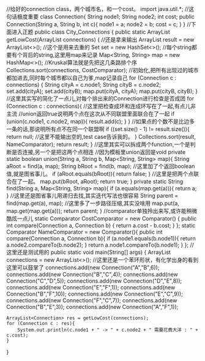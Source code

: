 //给好的connection class，两个城市名，和一个cost。
import java.util.*; //这句话极度重要
class Connection{
    String node1;
    String node2;
    int cost;
    public Connection(String a, String b, int c){
        node1 = a;
        node2 = b;
        cost = c;
    }
}
//下面进入正题
public class City_Connections {
public static ArrayList<Connection> getLowCost(ArrayList<Connection> connections) {
    //还是拿来输出
    ArrayList<Connection> result = new ArrayList<>();
    //这个是用来去重的
    Set<String> set = new HashSet<>();
    //每个string都要有个背后的string,这里用map来记录
    Map<String, String> map = new HashMap<>();
    //Kruskal算法就是先把这几条路排个序
    Collections.sort(connections, CostComparator);
    //初始化,把所有出现过的城市都加进去,同时每个城市都以自己为爹,map记录自己
    for (Connection c : connections) {
        String cityA = c.node1;
        String cityB = c.node2;
        set.add(cityA);
        set.add(cityB);
        map.put(cityA, cityA);
        map.put(cityB, cityB);
    }
    //这里其实写的简化了一点儿,对每个排出来的Connection进行检查是否成团
    for (Connection c : connections){
        //这里把检查成环和连成环写在了一起,有点儿非主流
        //union返回true说明两个点在这次从不同联盟里面联合在了一起
        if (union(c.node1, c.node2, map)){
            result.add(c);
        }
    }
    //如果点的个数不是比边多一条的话,那说明所有点不在同一个联盟啊
    if ((set.size() - 1) != result.size()){
        return null; //这里不能输出空的,test case告诉我的。
    }
    Collections.sort(result, NameComparator);
    return result;
}
//这里其实可以拆成两个function,一个是判断是否连接,另一个是把这两个点相连
//因为模板里union返回是void
private static boolean union(String a, String b, Map<String, String> map){
    String aRoot = find(a, map);
    String bRoot = find(b, map);
    //这里加了个返回boolean值,就是图省事儿。
    if (aRoot.equals(bRoot)){
        return false;
    }
    //这里是把两个点联合在了一起。
    map.put(bRoot, aRoot);
    return true;
}
private static String find(String a, Map<String, String> map){
    if (a.equals(map.get(a))){
        return a;
    }
    //这里还是图省事儿用递归去找,其实迭代写法也很容易
    String parent = find(map.get(a), map);
    //这里多了一步路径压缩,其实没啥用
    map.put(a, map.get(map.get(a)));
    return parent;
}
//comparator单独拎出来写,或许能稍微酷炫一点儿
static Comparator<Connection> CostComparator = new Comparator<Connection>() {
    public int compare(Connection a, Connection b) {
        return a.cost - b.cost;
    }
};
static Comparator<Connection> NameComparator = new Comparator<Connection>(){
    public int compare(Connection a, Connection b){
        if (a.node1.equals(b.node1)){
            return a.node2.compareTo(b.node2);
        }
        return a.node1.compareTo(b.node1);
    }
};
//这里还是测试用的
public static void main(String[] args) {
    ArrayList<Connection> connections = new ArrayList<>();
    //这里还是一个苯环形状，有化学出身的看到这里可以鼓掌了
    connections.add(new Connection("A","B",6));
    connections.add(new Connection("B","C",4));
    connections.add(new Connection("C","D",5));
    connections.add(new Connection("D","E",8));
    connections.add(new Connection("E","F",1));
    connections.add(new Connection("B","F",10));
    connections.add(new Connection("E","C",9));
    connections.add(new Connection("F","C",7));
    connections.add(new Connection("B","E",3));
    connections.add(new Connection("A","F",1));

    ArrayList<Connection> res = getLowCost(connections);
    for (Connection c : res){
        System.out.println(c.node1 + " -> " + c.node2 + " 需要花费大洋 : " + c.cost);
    }
}
